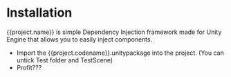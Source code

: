# Installation

{{project.name}} is simple Dependency Injection framework made for Unity Engine that allows you to easily inject components.

- Import the {{project.codename}}.unitypackage into the project. (You can untick Test folder and TestScene)
- Profit???